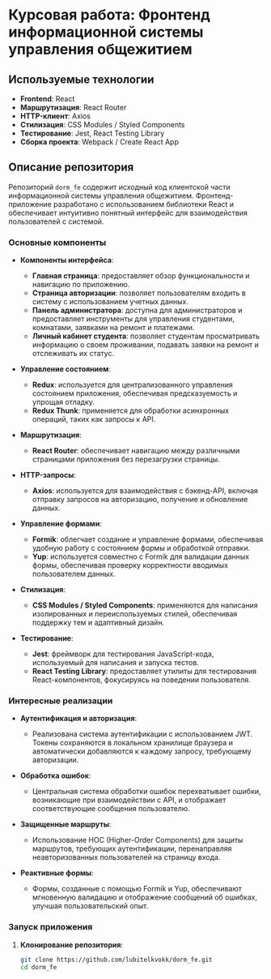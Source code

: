# Курсовая работа: Фронтенд информационной системы управления общежитием

## Используемые технологии

- **Frontend**: React
- **Маршрутизация**: React Router
- **HTTP-клиент**: Axios
- **Стилизация**: CSS Modules / Styled Components
- **Тестирование**: Jest, React Testing Library
- **Сборка проекта**: Webpack / Create React App

## Описание репозитория

Репозиторий `dorm_fe` содержит исходный код клиентской части информационной системы управления общежитием. Фронтенд-приложение разработано с использованием библиотеки React и обеспечивает интуитивно понятный интерфейс для взаимодействия пользователей с системой.

### Основные компоненты

- **Компоненты интерфейса**: 
  - **Главная страница**: предоставляет обзор функциональности и навигацию по приложению.
  - **Страница авторизации**: позволяет пользователям входить в систему с использованием учетных данных.
  - **Панель администратора**: доступна для администраторов и предоставляет инструменты для управления студентами, комнатами, заявками на ремонт и платежами.
  - **Личный кабинет студента**: позволяет студентам просматривать информацию о своем проживании, подавать заявки на ремонт и отслеживать их статус.

- **Управление состоянием**: 
  - **Redux**: используется для централизованного управления состоянием приложения, обеспечивая предсказуемость и упрощая отладку.
  - **Redux Thunk**: применяется для обработки асинхронных операций, таких как запросы к API.

- **Маршрутизация**: 
  - **React Router**: обеспечивает навигацию между различными страницами приложения без перезагрузки страницы.

- **HTTP-запросы**: 
  - **Axios**: используется для взаимодействия с бэкенд-API, включая отправку запросов на авторизацию, получение и обновление данных.

- **Управление формами**: 
  - **Formik**: облегчает создание и управление формами, обеспечивая удобную работу с состоянием формы и обработкой отправки.
  - **Yup**: используется совместно с Formik для валидации данных формы, обеспечивая проверку корректности вводимых пользователем данных.

- **Стилизация**: 
  - **CSS Modules / Styled Components**: применяются для написания изолированных и переиспользуемых стилей, обеспечивая поддержку тем и адаптивный дизайн.

- **Тестирование**: 
  - **Jest**: фреймворк для тестирования JavaScript-кода, используемый для написания и запуска тестов.
  - **React Testing Library**: предоставляет утилиты для тестирования React-компонентов, фокусируясь на поведении пользователя.

### Интересные реализации

- **Аутентификация и авторизация**: 
  - Реализована система аутентификации с использованием JWT. Токены сохраняются в локальном хранилище браузера и автоматически добавляются к каждому запросу, требующему авторизации.

- **Обработка ошибок**: 
  - Центральная система обработки ошибок перехватывает ошибки, возникающие при взаимодействии с API, и отображает соответствующие сообщения пользователю.

- **Защищенные маршруты**: 
  - Использование HOC (Higher-Order Components) для защиты маршрутов, требующих аутентификации, перенаправляя неавторизованных пользователей на страницу входа.

- **Реактивные формы**: 
  - Формы, созданные с помощью Formik и Yup, обеспечивают мгновенную валидацию и отображение сообщений об ошибках, улучшая пользовательский опыт.

### Запуск приложения

1. **Клонирование репозитория**:
   ```bash
   git clone https://github.com/lubitelkvokk/dorm_fe.git
   cd dorm_fe
